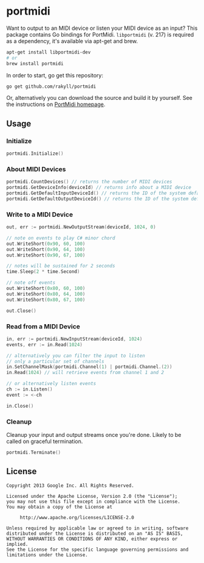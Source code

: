 # portmidi
Want to output to an MIDI device or listen your MIDI device as an input? This
package contains Go bindings for PortMidi. `libportmidi` (v. 217) is required as a dependency, it's available via apt-get and brew.

~~~ sh
apt-get install libportmidi-dev
# or
brew install portmidi
~~~

In order to start, go get this repository:
~~~ sh
go get github.com/rakyll/portmidi
~~~
Or, alternatively you can download the source and build it by yourself. See
the instructions on [PortMidi homepage](http://portmedia.sourceforge.net/portmidi/).

## Usage

### Initialize
~~~ go
portmidi.Initialize()
~~~

### About MIDI Devices

~~~ go
portmidi.CountDevices() // returns the number of MIDI devices
portmidi.GetDeviceInfo(deviceId) // returns info about a MIDI device
portmidi.GetDefaultInputDeviceId() // returns the ID of the system default input
portmidi.GetDefaultOutputDeviceId() // returns the ID of the system default output
~~~

### Write to a MIDI Device

~~~ go
out, err := portmidi.NewOutputStream(deviceId, 1024, 0)

// note on events to play C# minor chord
out.WriteShort(0x90, 60, 100)
out.WriteShort(0x90, 64, 100)
out.WriteShort(0x90, 67, 100)

// notes will be sustained for 2 seconds
time.Sleep(2 * time.Second)

// note off events
out.WriteShort(0x80, 60, 100)
out.WriteShort(0x80, 64, 100)
out.WriteShort(0x80, 67, 100)

out.Close()
~~~

### Read from a MIDI Device
~~~ go
in, err := portmidi.NewInputStream(deviceId, 1024)
events, err := in.Read(1024)

// alternatively you can filter the input to listen
// only a particular set of channels
in.SetChannelMask(portmidi.Channel(1) | portmidi.Channel.(2))
in.Read(1024) // will retrieve events from channel 1 and 2

// or alternatively listen events
ch := in.Listen()
event := <-ch

in.Close()
~~~

### Cleanup
Cleanup your input and output streams once you're done. Likely to be called on graceful termination.
~~~ go
portmidi.Terminate()
~~~
    
## License
    Copyright 2013 Google Inc. All Rights Reserved.
    
    Licensed under the Apache License, Version 2.0 (the "License");
    you may not use this file except in compliance with the License.
    You may obtain a copy of the License at
    
         http://www.apache.org/licenses/LICENSE-2.0
    
    Unless required by applicable law or agreed to in writing, software
    distributed under the License is distributed on an "AS IS" BASIS,
    WITHOUT WARRANTIES OR CONDITIONS OF ANY KIND, either express or implied.
    See the License for the specific language governing permissions and
    limitations under the License.
